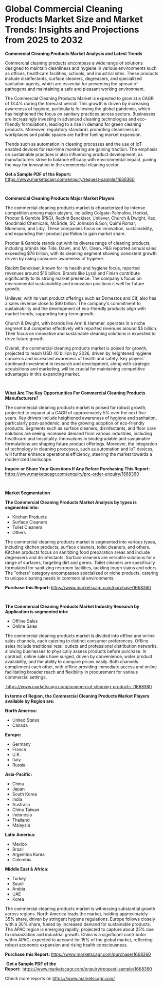<p><h1>Global Commercial Cleaning Products Market Size and Market Trends: Insights and Projections from 2025 to 2032</h1></p><p><strong>Commercial Cleaning Products Market Analysis and Latest Trends</strong></p>
<p><p>Commercial cleaning products encompass a wide range of solutions designed to maintain cleanliness and hygiene in various environments such as offices, healthcare facilities, schools, and industrial sites. These products include disinfectants, surface cleaners, degreasers, and specialized sanitation agents, which are essential for preventing the spread of pathogens and maintaining a safe and pleasant working environment.</p><p>The Commercial Cleaning Products Market is expected to grow at a CAGR of 13.4% during the forecast period. This growth is driven by increasing awareness of hygiene, particularly following the global pandemic, which has heightened the focus on sanitary practices across sectors. Businesses are increasingly investing in advanced cleaning technologies and eco-friendly formulations, leading to a rise in demand for green cleaning products. Moreover, regulatory standards promoting cleanliness in workplaces and public spaces are further fueling market expansion. </p><p>Trends such as automation in cleaning processes and the use of IoT-enabled devices for real-time monitoring are gaining traction. The emphasis on sustainable practices is also influencing product development, as manufacturers strive to balance efficacy with environmental impact, paving the way for innovation in the commercial cleaning sector.</p></p>
<p><strong>Get a Sample PDF of the Report:&nbsp;</strong> <a href="https://www.marketscagr.com/enquiry/request-sample/1668360?utm_campaign=2304&utm_medium=2&utm_source=Github&utm_content=ia&utm_term=06032025&utm_id=commercial-cleaning-products">https://www.marketscagr.com/enquiry/request-sample/1668360</a></p>
<p>&nbsp;</p>
<p><strong>Commercial Cleaning Products Major Market Players</strong></p>
<p><p>The commercial cleaning products market is characterized by intense competition among major players, including Colgate-Palmolive, Henkel, Procter & Gamble (P&G), Reckitt Benckiser, Unilever, Church & Dwight, Kao, Goodmaid Chemicals, McBride, SC Johnson & Son, Quimi Romar, Bluemoon, and Liby. These companies focus on innovation, sustainability, and expanding their product portfolios to gain market share.</p><p>Procter & Gamble stands out with its diverse range of cleaning products, including brands like Tide, Dawn, and Mr. Clean. P&G reported annual sales exceeding $76 billion, with its cleaning segment showing consistent growth driven by rising consumer awareness of hygiene.</p><p>Reckitt Benckiser, known for its health and hygiene focus, reported revenues around $16 billion. Brands like Lysol and Finish contribute significantly to its strong market presence. The company's focus on environmental sustainability and innovation positions it well for future growth.</p><p>Unilever, with its vast product offerings such as Domestos and Cif, also has a sales revenue close to $60 billion. The company's commitment to sustainability and the development of eco-friendly products align with market trends, supporting long-term growth.</p><p>Church & Dwight, with brands like Arm & Hammer, operates in a niche segment but competes effectively with reported revenues around $5 billion. Their focus on innovative and sustainable cleaning solutions is expected to drive future growth.</p><p>Overall, the commercial cleaning products market is poised for growth, projected to reach USD 40 billion by 2026, driven by heightened hygiene concerns and increased awareness of health and safety. Key players' continued investment in research and development, along with strategic acquisitions and marketing, will be crucial for maintaining competitive advantages in this expanding market.</p></p>
<p>&nbsp;</p>
<p><strong>What Are The Key Opportunities For Commercial Cleaning Products Manufacturers?</strong></p>
<p><p>The commercial cleaning products market is poised for robust growth, projected to expand at a CAGR of approximately 5% over the next five years. Key drivers include heightened awareness of hygiene and sanitation, particularly post-pandemic, and the growing adoption of eco-friendly products. Segments such as surface cleaners, disinfectants, and floor care solutions are seeing increased demand from various industries, including healthcare and hospitality. Innovations in biodegradable and sustainable formulations are shaping future product offerings. Moreover, the integration of technology in cleaning processes, such as automation and IoT devices, will further enhance operational efficiency, steering the market towards a modernized landscape.</p></p>
<p><strong>Inquire or Share Your Questions If Any Before Purchasing This Report:</strong> <a href="https://www.marketscagr.com/enquiry/pre-order-enquiry/1668360?utm_campaign=2304&utm_medium=2&utm_source=Github&utm_content=ia&utm_term=06032025&utm_id=commercial-cleaning-products">https://www.marketscagr.com/enquiry/pre-order-enquiry/1668360</a></p>
<p>&nbsp;</p>
<p><strong>Market Segmentation</strong></p>
<p><strong>The Commercial Cleaning Products Market Analysis by types is segmented into:</strong></p>
<p><ul><li>Kitchen Products</li><li>Surface Cleaners</li><li>Toilet Cleaners</li><li>Others</li></ul></p>
<p><p>The commercial cleaning products market is segmented into various types, including kitchen products, surface cleaners, toilet cleaners, and others. Kitchen products focus on sanitizing food preparation areas and include degreasers and disinfectants. Surface cleaners are versatile solutions for a range of surfaces, targeting dirt and germs. Toilet cleaners are specifically formulated for sanitizing restroom facilities, tackling tough stains and odors. The "others" category encompasses specialized or niche products, catering to unique cleaning needs in commercial environments.</p></p>
<p><strong>Purchase this Report:&nbsp;</strong><a href="https://www.marketscagr.com/purchase/1668360?utm_campaign=2304&utm_medium=2&utm_source=Github&utm_content=ia&utm_term=06032025&utm_id=commercial-cleaning-products">https://www.marketscagr.com/purchase/1668360</a></p>
<p>&nbsp;</p>
<p><strong>The Commercial Cleaning Products Market Industry Research by Application is segmented into:</strong></p>
<p><ul><li>Offline Sales</li><li>Online Sales</li></ul></p>
<p><p>The commercial cleaning products market is divided into offline and online sales channels, each catering to distinct consumer preferences. Offline sales include traditional retail outlets and professional distribution networks, allowing businesses to physically assess products before purchase. In contrast, online sales have surged, driven by convenience, wider product availability, and the ability to compare prices easily. Both channels complement each other, with offline providing immediate access and online facilitating broader reach and flexibility in procurement for various commercial settings.</p></p>
<p><a href="https://www.marketscagr.com/commercial-cleaning-products-r1668360?utm_campaign=2304&utm_medium=2&utm_source=Github&utm_content=ia&utm_term=06032025&utm_id=commercial-cleaning-products">&nbsp;https://www.marketscagr.com/commercial-cleaning-products-r1668360</a></p>
<p><strong>In terms of Region, the Commercial Cleaning Products Market Players available by Region are:</strong></p>
<p>
    <p> <strong> North America: </strong>
        <ul>
            <li>United States</li>
            <li>Canada</li>
        </ul>
        </p> 
    <p> <strong> Europe: </strong>
        <ul>
            <li>Germany</li>
            <li>France</li>
            <li>U.K.</li>
            <li>Italy</li>
            <li>Russia</li>
        </ul>
        </p> 
    <p> <strong> Asia-Pacific: </strong>
        <ul>
            <li>China</li>
            <li>Japan</li>
            <li>South Korea</li>
            <li>India</li>
            <li>Australia</li>
            <li>China Taiwan</li>
            <li>Indonesia</li>
            <li>Thailand</li>
            <li>Malaysia</li>
        </ul>
        </p> 
    <p> <strong> Latin America: </strong>
        <ul>
            <li>Mexico</li>
            <li>Brazil</li>
            <li>Argentina Korea</li>
            <li>Colombia</li>
        </ul>
        </p> 
    <p> <strong> Middle East & Africa: </strong>
        <ul>
            <li>Turkey</li>
            <li>Saudi</li>
            <li>Arabia</li>
            <li>UAE</li>
            <li>Korea</li>
        </ul>
    </p>
    </p>
<p><p>The commercial cleaning products market is witnessing substantial growth across regions. North America leads the market, holding approximately 35% share, driven by stringent hygiene regulations. Europe follows closely with a 30% share, fueled by increased demand for sustainable products. The APAC region is emerging rapidly, projected to capture about 25% due to urbanization and industrial growth. China is a significant contributor within APAC, expected to account for 15% of the global market, reflecting robust economic expansion and rising health consciousness.</p></p>
<p><strong>Purchase this Report: </strong><a href="https://www.marketscagr.com/purchase/1668360?utm_campaign=2304&utm_medium=2&utm_source=Github&utm_content=ia&utm_term=06032025&utm_id=commercial-cleaning-products">https://www.marketscagr.com/purchase/1668360</a></p>
<p>&nbsp;<strong>Get a Sample PDF of the Report:&nbsp;&nbsp;</strong><a href="https://www.marketscagr.com/enquiry/request-sample/1668360?utm_campaign=2304&utm_medium=2&utm_source=Github&utm_content=ia&utm_term=06032025&utm_id=commercial-cleaning-products">https://www.marketscagr.com/enquiry/request-sample/1668360</a></p>
<p><strong></strong></p>
<p>Check more reports on <a href="https://www.marketscagr.com/?utm_campaign=2304&utm_medium=2&utm_source=Github&utm_content=ia&utm_term=06032025&utm_id=commercial-cleaning-products">https://www.marketscagr.com/</a></p>